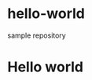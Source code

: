 # hello-world
sample repository
<html>
  <h1> Hello world</h1>
  </html>
  
    
                    

